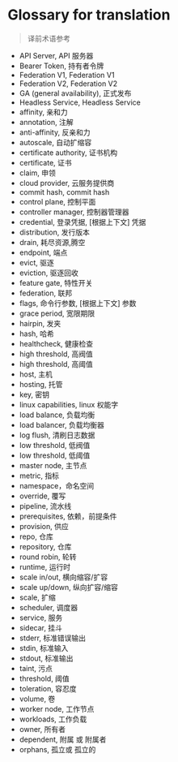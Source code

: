 # Glossary for translation
<!--
format of this file:
term, 翻译1, [根据上下文] 翻译2...

sorted alphabetically
-->

>译前术语参考

- API Server, API 服务器
- Bearer Token, 持有者令牌
- Federation V1, Federation V1
- Federation V2, Federation V2
- GA (general availability), 正式发布
- Headless Service, Headless Service
- affinity, 亲和力
- annotation, 注解
- anti-affinity, 反亲和力
- autoscale, 自动扩缩容
- certificate authority, 证书机构
- certificate, 证书
- claim, 申领
- cloud provider, 云服务提供商
- commit hash, commit hash
- control plane, 控制平面
- controller manager, 控制器管理器
- credential, 登录凭据, [根据上下文] 凭据
- distribution, 发行版本
- drain, 耗尽资源,腾空
- endpoint, 端点
- evict, 驱逐
- eviction, 驱逐回收
- feature gate, 特性开关
- federation, 联邦
- flags, 命令行参数, [根据上下文] 参数
- grace period, 宽限期限
- hairpin, 发夹
- hash, 哈希
- healthcheck, 健康检查
- high threshold, 高阀值
- high threshold, 高阈值
- host, 主机
- hosting, 托管
- key, 密钥
- linux capabilities, linux 权能字
- load balance, 负载均衡
- load balancer, 负载均衡器
- log flush, 清刷日志数据
- low threshold, 低阀值
- low threshold, 低阈值
- master node, 主节点
- metric, 指标
- namespace，命名空间
- override, 覆写
- pipeline, 流水线
- prerequisites, 依赖，前提条件
- provision, 供应
- repo, 仓库
- repository, 仓库
- round robin, 轮转
- runtime, 运行时
- scale in/out, 横向缩容/扩容
- scale up/down, 纵向扩容/缩容
- scale, 扩缩
- scheduler, 调度器
- service, 服务
- sidecar, 挂斗
- stderr, 标准错误输出
- stdin, 标准输入
- stdout, 标准输出
- taint, 污点
- threshold, 阈值
- toleration, 容忍度
- volume, 卷
- worker node, 工作节点
- workloads, 工作负载
- owner, 所有者
- dependent, 附属 或 附属者
- orphans, 孤立或 孤立的

